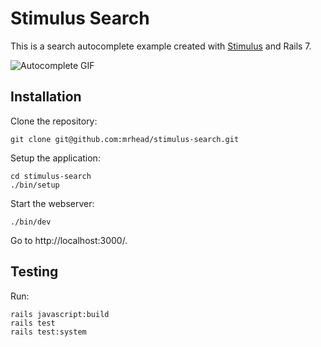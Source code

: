 # Stimulus Search

This is a search autocomplete example created with [Stimulus](https://stimulusjs.org/) and Rails 7.

![Autocomplete GIF](stimulus-search.gif)

## Installation

Clone the repository:

```
git clone git@github.com:mrhead/stimulus-search.git
```

Setup the application:

```
cd stimulus-search
./bin/setup
```

Start the webserver:

```
./bin/dev
```

Go to http://localhost:3000/.

## Testing

Run:

```
rails javascript:build
rails test
rails test:system
```
